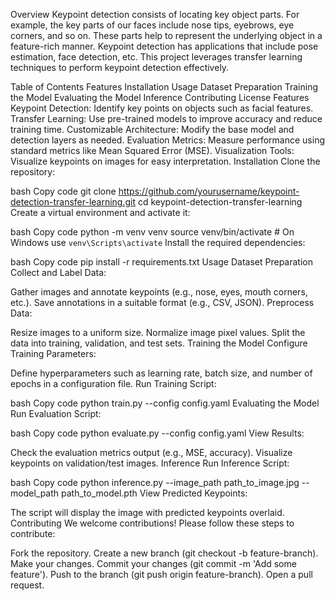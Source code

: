 Overview
Keypoint detection consists of locating key object parts. For example, the key parts of our faces include nose tips, eyebrows, eye corners, and so on. These parts help to represent the underlying object in a feature-rich manner. Keypoint detection has applications that include pose estimation, face detection, etc. This project leverages transfer learning techniques to perform keypoint detection effectively.

Table of Contents
Features
Installation
Usage
Dataset Preparation
Training the Model
Evaluating the Model
Inference
Contributing
License
Features
Keypoint Detection: Identify key points on objects such as facial features.
Transfer Learning: Use pre-trained models to improve accuracy and reduce training time.
Customizable Architecture: Modify the base model and detection layers as needed.
Evaluation Metrics: Measure performance using standard metrics like Mean Squared Error (MSE).
Visualization Tools: Visualize keypoints on images for easy interpretation.
Installation
Clone the repository:

bash
Copy code
git clone https://github.com/yourusername/keypoint-detection-transfer-learning.git
cd keypoint-detection-transfer-learning
Create a virtual environment and activate it:

bash
Copy code
python -m venv venv
source venv/bin/activate  # On Windows use `venv\Scripts\activate`
Install the required dependencies:

bash
Copy code
pip install -r requirements.txt
Usage
Dataset Preparation
Collect and Label Data:

Gather images and annotate keypoints (e.g., nose, eyes, mouth corners, etc.).
Save annotations in a suitable format (e.g., CSV, JSON).
Preprocess Data:

Resize images to a uniform size.
Normalize image pixel values.
Split the data into training, validation, and test sets.
Training the Model
Configure Training Parameters:

Define hyperparameters such as learning rate, batch size, and number of epochs in a configuration file.
Run Training Script:

bash
Copy code
python train.py --config config.yaml
Evaluating the Model
Run Evaluation Script:

bash
Copy code
python evaluate.py --config config.yaml
View Results:

Check the evaluation metrics output (e.g., MSE, accuracy).
Visualize keypoints on validation/test images.
Inference
Run Inference Script:

bash
Copy code
python inference.py --image_path path_to_image.jpg --model_path path_to_model.pth
View Predicted Keypoints:

The script will display the image with predicted keypoints overlaid.
Contributing
We welcome contributions! Please follow these steps to contribute:

Fork the repository.
Create a new branch (git checkout -b feature-branch).
Make your changes.
Commit your changes (git commit -m 'Add some feature').
Push to the branch (git push origin feature-branch).
Open a pull request.
